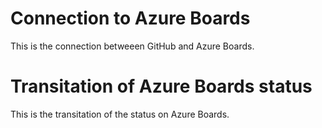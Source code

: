 # Connection to Azure Boards
This is the connection betweeen GitHub and Azure Boards.

# Transitation of Azure Boards status
This is the transitation of the status on Azure Boards.
